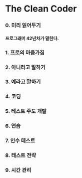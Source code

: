 # The Clean Coder


### 0. 미리 읽어두기
#### 프로그래머 42년차가 말한다. 
### 1. 프로의 마음가짐
### 2. 아니라고 말하기
### 3. 예라고 말하기
### 4. 코딩
### 5. 테스트 주도 개발
### 6. 연습
### 7. 인수 테스트
### 8. 테스트 전략
### 9. 시간 관리

